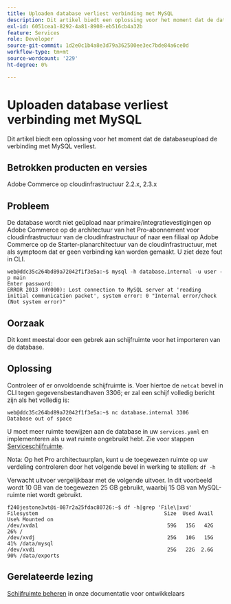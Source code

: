 ```yaml
---
title: Uploaden database verliest verbinding met MySQL
description: Dit artikel biedt een oplossing voor het moment dat de databaseupload de verbinding met MySQL verliest.
exl-id: 6051cea1-8292-4a81-8908-eb516cb4a32b
feature: Services
role: Developer
source-git-commit: 1d2e0c1b4a8e3d79a362500ee3ec7bde84a6ce0d
workflow-type: tm+mt
source-wordcount: '229'
ht-degree: 0%

---
```


# Uploaden database verliest verbinding met MySQL

Dit artikel biedt een oplossing voor het moment dat de databaseupload de verbinding met MySQL verliest.

## Betrokken producten en versies

Adobe Commerce op cloudinfrastructuur 2.2.x, 2.3.x

## Probleem

De database wordt niet geüpload naar primaire/integratievestigingen op Adobe Commerce op de architectuur van het Pro-abonnement voor cloudinfrastructuur van de cloudinfrastructuur of naar een filiaal op Adobe Commerce op de Starter-planarchitectuur van de cloudinfrastructuur, met als symptoom dat er geen verbinding kan worden gemaakt. U ziet deze fout in CLI.

```
web@ddc35c264bd89a72042f1f3e5a:~$ mysql -h database.internal -u user -p main
Enter password:
ERROR 2013 (HY000): Lost connection to MySQL server at 'reading initial communication packet', system error: 0 "Internal error/check (Not system error)"
```

## Oorzaak

Dit komt meestal door een gebrek aan schijfruimte voor het importeren van de database.

## Oplossing

Controleer of er onvoldoende schijfruimte is. Voer hiertoe de `netcat` bevel in CLI tegen gegevensbestandhaven 3306; er zal een schijf volledig bericht zijn als het volledig is:

```
web@ddc35c264bd89a72042f1f3e5a:~$ nc database.internal 3306
Database out of space
```

U moet meer ruimte toewijzen aan de database in uw `services.yaml` en implementeren als u wat ruimte ongebruikt hebt. Zie voor stappen [Serviceschijfruimte](https://devdocs.magento.com/cloud/project/manage-disk-space.html#service-disk-space).

Nota: Op het Pro architectuurplan, kunt u de toegewezen ruimte op uw verdeling controleren door het volgende bevel in werking te stellen: `df -h`

Verwacht uitvoer vergelijkbaar met de volgende uitvoer. In dit voorbeeld wordt 10 GB van de toegewezen 25 GB gebruikt, waarbij 15 GB van MySQL-ruimte niet wordt gebruikt.

```
f240jestone3wt@i-087r2a25fdac80726:~$ df -h|grep 'File\|xvd'
Filesystem                                         Size  Used Avail Use% Mounted on
/dev/xvda1                                          59G   15G   42G  26% /
/dev/xvdj                                           25G   10G   15G  41% /data/mysql
/dev/xvdi                                           25G   22G  2.6G  90% /data/exports
```

## Gerelateerde lezing

[Schijfruimte beheren](https://devdocs.magento.com/cloud/project/manage-disk-space.html) in onze documentatie voor ontwikkelaars
